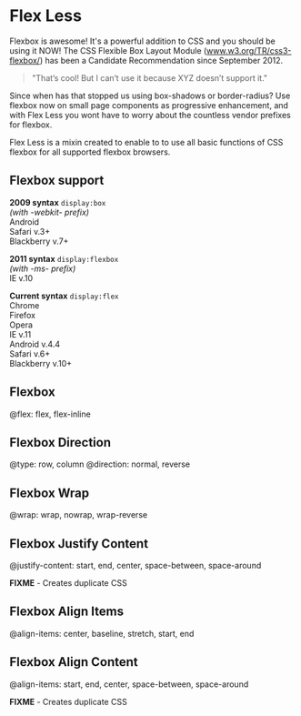 Flex Less
=========

Flexbox is awesome! It's a powerful addition to CSS and you should be using it NOW!
The CSS Flexible Box Layout Module (www.w3.org/TR/css3-flexbox/) has been a Candidate Recommendation since September 2012.

> "That’s cool! But I can’t use it because XYZ doesn’t support it."

Since when has that stopped us using box-shadows or border-radius?
Use flexbox now on small page components as progressive enhancement, and with Flex Less you wont have to worry about the countless vendor prefixes for flexbox.

Flex Less is a mixin created to enable to to use all basic functions of CSS flexbox for all supported flexbox browsers.


Flexbox support
-------
**2009 syntax**
`display:box`  
*(with -webkit- prefix)*  
Android  
Safari v.3+  
Blackberry v.7+  

**2011 syntax**
`display:flexbox`  
*(with -ms- prefix)*  
IE v.10  

**Current syntax**
`display:flex`  
Chrome  
Firefox  
Opera  
IE v.11  
Android v.4.4  
Safari v.6+  
Blackberry v.10+  

Flexbox
-------
@flex: flex, flex-inline
  
Flexbox Direction
-------
@type: row, column
@direction: normal, reverse

Flexbox Wrap
-------
@wrap: wrap, nowrap, wrap-reverse
  
Flexbox Justify Content
-------
@justify-content: start, end, center, space-between, space-around

**FIXME** - Creates duplicate CSS
  
Flexbox Align Items
-------
@align-items: center, baseline, stretch, start, end
  
Flexbox Align Content
-------
@align-items: start, end, center, space-between, space-around

**FIXME** - Creates duplicate CSS
